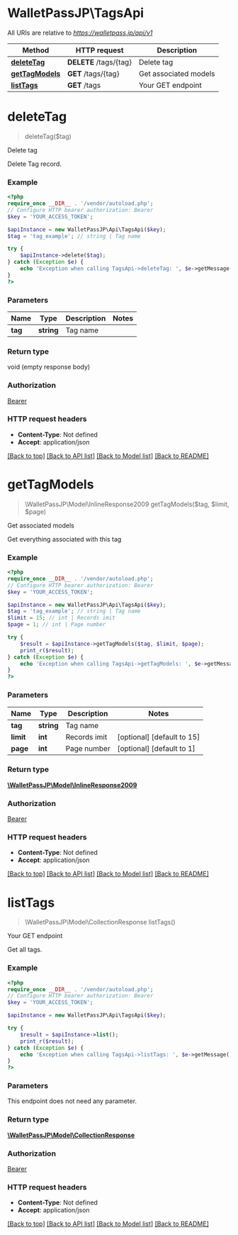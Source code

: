 # WalletPassJP\TagsApi

All URIs are relative to *https://walletpass.jp/api/v1*

Method | HTTP request | Description
------------- | ------------- | -------------
[**deleteTag**](TagsApi.md#deletetag) | **DELETE** /tags/{tag} | Delete tag
[**getTagModels**](TagsApi.md#gettagmodels) | **GET** /tags/{tag} | Get associated models
[**listTags**](TagsApi.md#listtags) | **GET** /tags | Your GET endpoint

# **deleteTag**
> deleteTag($tag)

Delete tag

Delete Tag record.

### Example
```php
<?php
require_once __DIR__ . '/vendor/autoload.php';
// Configure HTTP bearer authorization: Bearer
$key = 'YOUR_ACCESS_TOKEN';

$apiInstance = new WalletPassJP\Api\TagsApi($key);
$tag = 'tag_example'; // string | Tag name

try {
    $apiInstance->delete($tag);
} catch (Exception $e) {
    echo 'Exception when calling TagsApi->deleteTag: ', $e->getMessage(), PHP_EOL;
}
?>
```

### Parameters

Name | Type | Description  | Notes
------------- | ------------- | ------------- | -------------
 **tag** | **string**| Tag name |

### Return type

void (empty response body)

### Authorization

[Bearer](../../README.md#Bearer)

### HTTP request headers

 - **Content-Type**: Not defined
 - **Accept**: application/json

[[Back to top]](#) [[Back to API list]](../../README.md#documentation-for-api-endpoints) [[Back to Model list]](../../README.md#documentation-for-models) [[Back to README]](../../README.md)

# **getTagModels**
> \WalletPassJP\Model\InlineResponse2009 getTagModels($tag, $limit, $page)

Get associated models

Get everything associated with this tag

### Example
```php
<?php
require_once __DIR__ . '/vendor/autoload.php';
// Configure HTTP bearer authorization: Bearer
$key = 'YOUR_ACCESS_TOKEN';

$apiInstance = new WalletPassJP\Api\TagsApi($key);
$tag = 'tag_example'; // string | Tag name
$limit = 15; // int | Records imit
$page = 1; // int | Page number

try {
    $result = $apiInstance->getTagModels($tag, $limit, $page);
    print_r($result);
} catch (Exception $e) {
    echo 'Exception when calling TagsApi->getTagModels: ', $e->getMessage(), PHP_EOL;
}
?>
```

### Parameters

Name | Type | Description  | Notes
------------- | ------------- | ------------- | -------------
 **tag** | **string**| Tag name |
 **limit** | **int**| Records imit | [optional] [default to 15]
 **page** | **int**| Page number | [optional] [default to 1]

### Return type

[**\WalletPassJP\Model\InlineResponse2009**](../Model/InlineResponse2009.md)

### Authorization

[Bearer](../../README.md#Bearer)

### HTTP request headers

 - **Content-Type**: Not defined
 - **Accept**: application/json

[[Back to top]](#) [[Back to API list]](../../README.md#documentation-for-api-endpoints) [[Back to Model list]](../../README.md#documentation-for-models) [[Back to README]](../../README.md)

# **listTags**
> \WalletPassJP\Model\CollectionResponse listTags()

Your GET endpoint

Get all tags.

### Example
```php
<?php
require_once __DIR__ . '/vendor/autoload.php';
// Configure HTTP bearer authorization: Bearer
$key = 'YOUR_ACCESS_TOKEN';

$apiInstance = new WalletPassJP\Api\TagsApi($key);

try {
    $result = $apiInstance->list();
    print_r($result);
} catch (Exception $e) {
    echo 'Exception when calling TagsApi->listTags: ', $e->getMessage(), PHP_EOL;
}
?>
```

### Parameters
This endpoint does not need any parameter.

### Return type

[**\WalletPassJP\Model\CollectionResponse**](../Model/CollectionResponse.md)

### Authorization

[Bearer](../../README.md#Bearer)

### HTTP request headers

 - **Content-Type**: Not defined
 - **Accept**: application/json

[[Back to top]](#) [[Back to API list]](../../README.md#documentation-for-api-endpoints) [[Back to Model list]](../../README.md#documentation-for-models) [[Back to README]](../../README.md)


